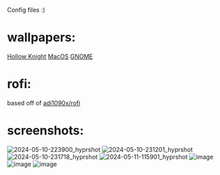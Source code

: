 Config files :)

# wallpapers:
[Hollow Knight](https://github.com/SherLock707/hyprland_dots/tree/main/Pictures%2Fwallpapers)
[MacOS](https://512pixels.net/projects/default-mac-wallpapers-in-5k/)
[GNOME](https://gitlab.gnome.org/GNOME/gnome-backgrounds)

# rofi:
based off of [adi1090x/rofi](https://github.com/adi1090x/rofi)

# screenshots:
![2024-05-10-223900_hyprshot](https://github.com/Spelis/dotfiles/assets/152774420/24154008-b9f0-4e67-be75-0ac01e33c81b)
![2024-05-10-231201_hyprshot](https://github.com/Spelis/dotfiles/assets/152774420/bba6e38b-726c-438f-9236-aca1c5d0ed52)
![2024-05-10-231718_hyprshot](https://github.com/Spelis/dotfiles/assets/152774420/88479ffc-9b4b-4c8a-8df6-e33f894f343d)
![2024-05-11-115901_hyprshot](https://github.com/Spelis/dotfiles/assets/152774420/6542587e-8dd6-4e28-997f-5e6279b6dfbe)
![image](https://github.com/Spelis/dotfiles/assets/152774420/4f00f556-ab9e-4b04-b66f-dba810e7b28b)
![image](https://github.com/Spelis/dotfiles/assets/152774420/73deaa17-c69c-4480-a1bc-e119384ce3b4)
![image](https://github.com/Spelis/dotfiles/assets/152774420/da95159e-2b09-4644-bd1f-a8a103918d92)
